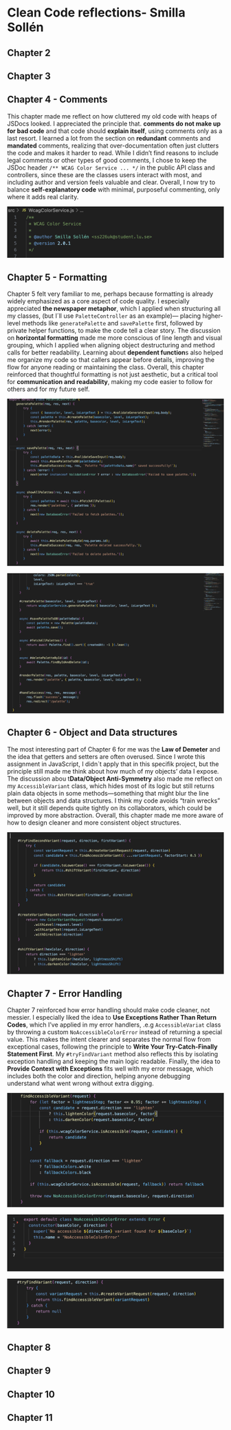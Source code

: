 # Clean Code reflections- Smilla Sollén

## Chapter 2


## Chapter 3


## Chapter 4 - Comments
This chapter made me reflect on how cluttered my old code with heaps of JSDocs looked. I appreciated the principle that. **comments do not make up for bad code** and that code should **explain itself**, using comments only as a last resort. I learned a lot from the section on **redundant** comments and **mandated** comments, realizing that over-documentation often just clutters the code and makes it harder to read. While I didn’t find reasons to include legal comments or other types of good comments, I chose to keep the JSDoc header `/** WCAG Color Service ... */` in the public API class and controllers, since these are the classes users interact with most, and including author and version feels valuable and clear. Overall, I now try to balance **self-explanatory code** with minimal, purposeful commenting, only where it adds real clarity.

![My JSDoc](/screenshots/chapter4.png)

## Chapter 5 - Formatting
Chapter 5 felt very familiar to me, perhaps because formatting is already widely emphasized as a core aspect of code quality. I especially appreciated **the newspaper metaphor**, which I applied when structuring all my classes, (but I´ll use `PaletteController` as an example)— placing higher-level methods like `generatePalette` and `savePalette` first, followed by private helper functions, to make the code tell a clear story. The discussion on **horizontal formatting** made me more conscious of line length and visual grouping, which I applied when aligning object destructuring and method calls for better readability. Learning about **dependent function**s also helped me organize my code so that callers appear before details, improving the flow for anyone reading or maintaining the class. Overall, this chapter reinforced that thoughtful formatting is not just aesthetic, but a critical tool for **communication and readability**, making my code easier to follow for others and for my future self.

![Beginning of class](/screenshots/chapter5_1.png)

![End of class](/screenshots/chapter5_2.png)

## Chapter 6 - Object and Data structures
The most interesting part of Chapter 6 for me was the **Law of Demeter** and the idea that getters and setters are often overused. Since I wrote this assignment in JavaScript, I didn´t apply that in this specifik project, but the principle still made me think about how much of my objects’ data I expose. The discussion abou t**Data/Object Anti-Symmetry** also made me reflect on my `AccessibleVariant` class, which hides most of its logic but still returns plain data objects in some methods—something that might blur the line between objects and data structures. I think my code avoids “train wrecks” well, but it still depends quite tightly on its collaborators, which could be improved by more abstraction. Overall, this chapter made me more aware of how to design cleaner and more consistent object structures.

![Part of AccessibleVariant](/screenshots/chapter6.png)

## Chapter 7 - Error Handling
Chapter 7 reinforced how error handling should make code cleaner, not messier. I especially liked the idea to **Use Exceptions Rather Than Return Codes**, which I’ve applied in my error handlers, .e.g `AccessibleVariat` class by throwing a custom `NoAccessibleColorError` instead of returning a special value. This makes the intent clearer and separates the normal flow from exceptional cases, following the principle to **Write Your Try-Catch-Finally Statement First**. My `#tryFindVariant` method also reflects this by isolating exception handling and keeping the main logic readable. Finally, the idea to **Provide Context with Exceptions** fits well with my error message, which includes both the color and direction, helping anyone debugging understand what went wrong without extra digging.

![AccessibleVariant](/screenshots/chapter7_1.png)

![AccessibleVariant error](/screenshots/chapter7_2.png)


![tryFindVariant](/screenshots/chapter7_3.png)

## Chapter 8


## Chapter 9


## Chapter 10


## Chapter 11

